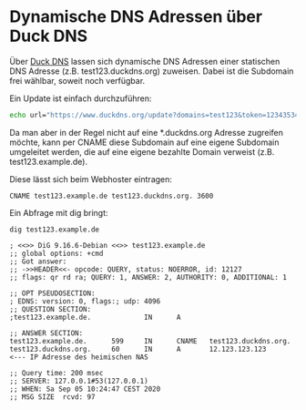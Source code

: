 # Dynamische DNS Adressen über Duck DNS

Über [Duck DNS](https://www.duckdns.org/) lassen sich dynamische DNS Adressen einer statischen DNS Adresse (z.B. test123.duckdns.org) zuweisen. Dabei ist die Subdomain frei wählbar, soweit noch verfügbar.

Ein Update ist einfach durchzuführen:
```sh
echo url="https://www.duckdns.org/update?domains=test123&token=1234353466&ip=" | curl -k -o /tmp/duck.log -K -
```

Da man aber in der Regel nicht auf eine *.duckdns.org Adresse zugreifen möchte, kann per CNAME diese Subdomain auf eine eigene Subdomain umgeleitet werden, die auf eine eigene bezahlte Domain verweist (z.B. test123.example.de).


Diese lässt sich beim Webhoster eintragen:
```
CNAME test123.example.de test123.duckdns.org. 3600
```

Ein Abfrage mit dig bringt:

```
dig test123.example.de

; <<>> DiG 9.16.6-Debian <<>> test123.example.de
;; global options: +cmd
;; Got answer:
;; ->>HEADER<<- opcode: QUERY, status: NOERROR, id: 12127
;; flags: qr rd ra; QUERY: 1, ANSWER: 2, AUTHORITY: 0, ADDITIONAL: 1

;; OPT PSEUDOSECTION:
; EDNS: version: 0, flags:; udp: 4096
;; QUESTION SECTION:
;test123.example.de.             IN      A

;; ANSWER SECTION:
test123.example.de.      599     IN      CNAME   test123.duckdns.org.
test123.duckdns.org.     60      IN      A       12.123.123.123         <--- IP Adresse des heimischen NAS

;; Query time: 200 msec
;; SERVER: 127.0.0.1#53(127.0.0.1)
;; WHEN: Sa Sep 05 10:24:47 CEST 2020
;; MSG SIZE  rcvd: 97
```